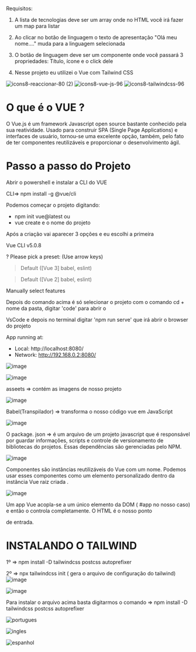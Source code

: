 Requisitos:

1) A lista de tecnologias deve ser um array onde no HTML você irá fazer um map para listar

2) Ao clicar no botão de linguagem  o texto de apresentação "Olá meu nome...." muda para
a linguagem selecionada

3) O botão de linguagem  deve ser um componente onde você passará 3 propriedades: Título,
ícone e o click dele

4) Nesse projeto eu utilizei o Vue com Tailwind CSS


![icons8-reaccionar-80 (2)](https://user-images.githubusercontent.com/98665329/209465954-604530b1-5fb5-423f-ba71-5c6200cc95d5.png)
![icons8-vue-js-96](https://user-images.githubusercontent.com/98665329/209465910-fba3bd5a-f181-47fd-b55e-ccf3a6bcc038.png)
![icons8-tailwindcss-96](https://user-images.githubusercontent.com/98665329/209465949-d423abf0-d846-4dca-9025-76fdab030f8e.png)

# O que é o VUE ?

O Vue.js é um framework Javascript open source bastante conhecido pela sua reatividade. Usado para construir SPA (Single Page Applications) e interfaces de usuário, tornou-se uma excelente opção, também, pelo fato de ter componentes reutilizáveis e proporcionar o desenvolvimento ágil.


# Passo a passo do Projeto

Abrir o powershell e instalar a CLI do VUE

CLI=> npm install -g @vue/cli

Podemos começar o projeto digitando:

* npm init vue@latest  ou 
* vue create e o nome do projeto

Após a criação vai aparecer 3 opções e eu escolhi a primeira

Vue CLI v5.0.8

? Please pick a preset: (Use arrow keys)

> Default ([Vue 3] babel, eslint)

> Default ([Vue 2] babel, eslint)
  
  Manually select features
  
Depois do comando acima é só selecionar  o projeto com o comando cd + nome da pasta, digitar 'code' para abrir o

VsCode e depois no terminal digitar 'npm run serve' que irá abrir o browser  do projeto

 App running at:
  - Local:   http://localhost:8080/
  - Network: http://192.168.0.2:8080/

![image](https://user-images.githubusercontent.com/98665329/209466797-b0317ecc-6b27-42fa-bc47-6097b0959d42.png)

![image](https://user-images.githubusercontent.com/98665329/209469514-eb3d24f0-1b14-410e-b075-34e7e85f5004.png)

asseets => contém as imagens de nosso projeto

![image](https://user-images.githubusercontent.com/98665329/209469461-658686ea-0ddf-4ff7-8d84-454071f599a9.png)


Babel(Transpilador) => transforma o nosso código vue em JavaScript

![image](https://user-images.githubusercontent.com/98665329/209469969-406c7286-5e81-4723-8eb4-296f5af3d34b.png)

O package. json => é um arquivo de um projeto javascript que é responsável por guardar informações, scripts e controle de 
versionamento de bibliotecas do projetos. Essas dependências são gerenciadas pelo NPM.

![image](https://user-images.githubusercontent.com/98665329/209470405-c92c2933-2586-4130-8131-57c903e88e5f.png)

Componentes são instâncias reutilizáveis do Vue com um nome. Podemos usar esses componentes como um elemento personalizado 
dentro da instância Vue raiz criada .

![image](https://user-images.githubusercontent.com/98665329/209471456-a52f34e9-ec16-4fc3-9024-5d67a4a301f1.png)

Um app Vue acopla-se a um único elemento da DOM ( #app no nosso caso) e então o controla completamente. O HTML é o nosso ponto 

de entrada.

# INSTALANDO O TAILWIND

1º => npm install -D tailwindcss postcss autoprefixer

2º => npx tailwindcss init ( gera o arquivo de configuração do tailwind) ![image](https://user-images.githubusercontent.com/98665329/209472237-1b4ce90e-8c7c-4ff5-ab36-5edbbcf2a636.png)

![image](https://user-images.githubusercontent.com/98665329/209472288-808c0594-5a77-4f7c-a609-7b5f7ff8cc2f.png)

Para instalar o arquivo acima basta digitarmos o comando => npm install -D tailwindcss postcss autoprefixer




![portugues](https://user-images.githubusercontent.com/98665329/207727131-086301c1-8783-4477-9a0b-5b7f65b1061e.PNG)


![ingles](https://user-images.githubusercontent.com/98665329/207727156-68741e8c-0431-4709-8654-f6b08d96b2ed.PNG)


![espanhol](https://user-images.githubusercontent.com/98665329/207727178-2d323d39-85d3-4f36-aff9-274db3a02598.PNG)

